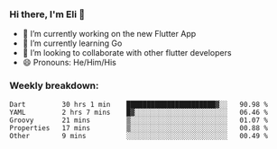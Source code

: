### Hi there, I'm Eli 👋
- 🔭 I’m currently working on the new Flutter App
- 🌱 I’m currently learning Go
- 🦄 I’m looking to collaborate with other flutter developers
- 😄 Pronouns: He/Him/His

### Weekly breakdown:
<!--START_SECTION:waka-->

```text
Dart         30 hrs 1 min    ██████████████████████▓░░   90.98 %
YAML         2 hrs 7 mins    █▓░░░░░░░░░░░░░░░░░░░░░░░   06.46 %
Groovy       21 mins         ▒░░░░░░░░░░░░░░░░░░░░░░░░   01.07 %
Properties   17 mins         ▒░░░░░░░░░░░░░░░░░░░░░░░░   00.88 %
Other        9 mins          ░░░░░░░░░░░░░░░░░░░░░░░░░   00.49 %
```

<!--END_SECTION:waka-->
